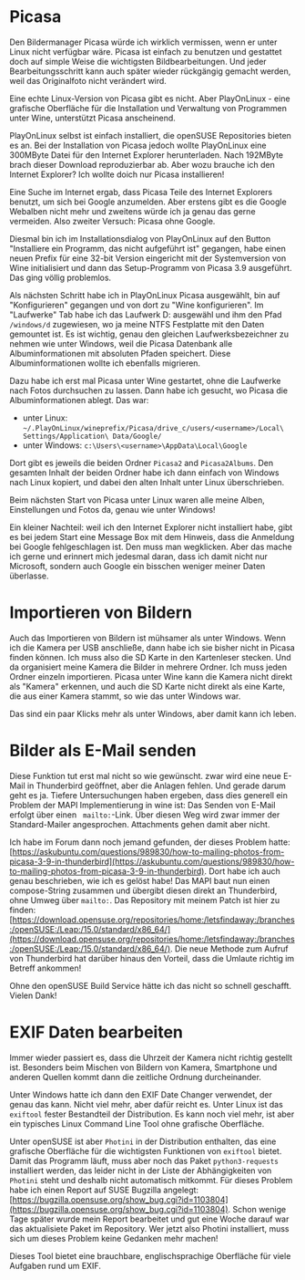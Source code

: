 # Picasa

Den Bildermanager Picasa würde ich wirklich vermissen, wenn er unter Linux nicht verfügbar wäre. Picasa ist einfach zu benutzen und gestattet doch auf simple Weise die wichtigsten Bildbearbeitungen. Und jeder Bearbeitungsschritt kann auch später wieder rückgängig gemacht werden, weil das Originalfoto nicht verändert wird.

Eine echte Linux-Version von Picasa gibt es nicht. Aber PlayOnLinux - eine grafische Oberfläche für die Installation und Verwaltung von Programmen unter Wine, unterstützt Picasa anscheinend.

PlayOnLinux selbst ist einfach installiert, die openSUSE Repositories bieten es an. Bei der Installation von Picasa jedoch wollte PlayOnLinux eine 300MByte Datei für den Internet Explorer herunterladen. Nach 192MByte brach dieser Download reproduzierbar ab. Aber wozu brauche ich den Internet Explorer? Ich wollte doich nur Picasa installieren!

Eine Suche im Internet ergab, dass Picasa Teile des Internet Explorers benutzt, um sich bei Google anzumelden. Aber erstens gibt es die Google Webalben nicht mehr und zweitens würde ich ja genau das gerne vermeiden. Also zweiter Versuch: Picasa ohne Google.

Diesmal bin ich im Installationsdialog von PlayOnLinux auf den Button "Installiere ein Programm, das nicht aufgeführt ist" gegangen, habe einen neuen Prefix für eine 32-bit Version eingericht mit der Systemversion von Wine initialisiert und dann das Setup-Programm von Picasa 3.9 ausgeführt. Das ging völlig problemlos.

Als nächsten Schritt habe ich in PlayOnLinux Picasa ausgewählt, bin auf "Konfigurieren" gegangen und von dort zu "Wine konfigurieren". Im "Laufwerke" Tab habe ich das Laufwerk D: ausgewähl und ihm den Pfad `/windows/d` zugewiesen, wo ja meine NTFS Festplatte mit den Daten gemountet ist. Es ist wichtig, genau den gleichen Laufwerksbezeichner zu nehmen wie unter Windows, weil die Picasa Datenbank alle Albuminformationen mit absoluten Pfaden speichert. Diese Albuminformationen wollte ich ebenfalls migrieren.

Dazu habe ich erst mal Picasa unter Wine gestartet, ohne die Laufwerke nach Fotos durchsuchen zu lassen. Dann habe ich gesucht, wo Picasa die Albuminformationen ablegt. Das war:

* unter Linux: `~/.PlayOnLinux/wineprefix/Picasa/drive_c/users/<username>/Local\ Settings/Application\ Data/Google/`
* unter Windows: `c:\Users\<username>\AppData\Local\Google`

Dort gibt es jeweils die beiden Ordner `Picasa2` and `Picasa2Albums`. Den gesamten Inhalt der beiden Ordner habe ich dann einfach von Windows nach Linux kopiert, und dabei den alten Inhalt unter Linux überschrieben.

Beim nächsten Start von Picasa unter Linux waren alle meine Alben, Einstellungen und Fotos da, genau wie unter Windows!

Ein kleiner Nachteil: weil ich den Internet Explorer nicht installiert habe, gibt es bei jedem Start eine Message Box mit dem Hinweis, dass die Anmeldung bei Google fehlgeschlagen ist. Den muss man wegklicken. Aber das mache ich gerne und erinnert mich jedesmal daran, dass ich damit nicht nur Microsoft, sondern auch Google ein bisschen weniger meiner Daten überlasse.

# Importieren von Bildern

Auch das Importieren von Bildern ist mühsamer als unter Windows. Wenn ich die Kamera per USB anschließe, dann habe ich sie bisher nicht in Picasa finden können. Ich muss also die SD Karte in den Kartenleser stecken. Und da organisiert meine Kamera die Bilder in mehrere Ordner. Ich muss jeden Ordner einzeln importieren. Picasa unter Wine kann die Kamera nicht direkt als "Kamera" erkennen, und auch die SD Karte nicht direkt als eine Karte, die aus einer Kamera stammt, so wie das unter Windows war.

Das sind ein paar Klicks mehr als unter Windows, aber damit kann ich leben.

# Bilder als E-Mail senden

Diese Funktion tut erst mal nicht so wie gewünscht. zwar wird eine neue E-Mail in Thunderbird geöffnet, aber die Anlagen fehlen. Und gerade darum geht es ja. Tiefere Untersuchungen haben ergeben, dass dies generell ein Problem der MAPI Implementierung in wine ist: Das Senden von E-Mail erfolgt über einen ` mailto:`-Link. Über diesen Weg wird zwar immer der Standard-Mailer angesprochen. Attachments gehen damit aber nicht.

Ich habe im Forum dann noch jemand gefunden, der dieses Problem hatte: [https://askubuntu.com/questions/989830/how-to-mailing-photos-from-picasa-3-9-in-thunderbird](https://askubuntu.com/questions/989830/how-to-mailing-photos-from-picasa-3-9-in-thunderbird). Dort habe ich auch genau beschrieben, wie ich es gelöst habe! Das MAPI baut nun einen compose-String zusammen und übergibt diesen direkt an Thunderbird, ohne Umweg über `mailto:`. Das Repository mit meinem Patch ist hier zu finden: [https://download.opensuse.org/repositories/home:/letsfindaway:/branches:/openSUSE:/Leap:/15.0/standard/x86_64/](https://download.opensuse.org/repositories/home:/letsfindaway:/branches:/openSUSE:/Leap:/15.0/standard/x86_64/). Die neue Methode zum Aufruf von Thunderbird hat darüber hinaus den Vorteil, dass die Umlaute richtig im Betreff ankommen!

Ohne den openSUSE Build Service hätte ich das nicht so schnell geschafft. Vielen Dank!

# EXIF Daten bearbeiten

Immer wieder passiert es, dass die Uhrzeit der Kamera nicht richtig gestellt ist. Besonders beim Mischen von Bildern von Kamera, Smartphone und anderen Quellen kommt dann die zeitliche Ordnung durcheinander.

Unter Windows hatte ich dann den EXIF Date Changer verwendet, der genau das kann. Nicht viel mehr, aber dafür reicht es. Unter Linux ist das `exiftool` fester Bestandteil der Distribution. Es kann noch viel mehr, ist aber ein typisches Linux Command Line Tool ohne grafische Oberfläche.

Unter openSUSE ist aber `Photini` in der Distribution enthalten, das eine grafische Oberfläche für die wichtigsten Funktionen von `exiftool` bietet. Damit das Programm läuft, muss aber noch das Paket `python3-requests` installiert werden, das leider nicht in der Liste der Abhängigkeiten von `Photini` steht und deshalb nicht automatisch mitkommt. Für dieses Problem habe ich einen Report auf SUSE Bugzilla angelegt: [https://bugzilla.opensuse.org/show_bug.cgi?id=1103804](https://bugzilla.opensuse.org/show_bug.cgi?id=1103804). Schon wenige Tage später wurde mein Report bearbeitet und gut eine Woche darauf war das aktualisiete Paket im Repository. Wer jetzt also Photini installiert, muss sich um dieses Problem keine Gedanken mehr machen!

Dieses Tool bietet eine brauchbare, englischsprachige Oberfläche für viele Aufgaben rund um EXIF.
